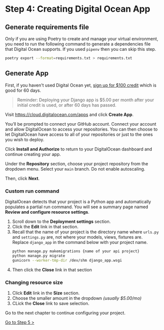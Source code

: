 # Step 4: Creating Digital Ocean App

## Generate requirements file

Only if you are using Poetry to create and manage your virtual environment, you need to run the following command to generate a dependencies file that Digital Ocean supports. If you used `pipenv` then you can skip this step.

```bash
poetry export --format=requirements.txt > requirements.txt
```

## Generate App

First, if you haven't used Digital Ocean yet, [sign up for $100 credit](https://m.do.co/c/47e5e578d1cd) which is good for 60 days.

> Reminder: Deploying your Django app is $5.00 per month after your initial credit is used, or after 60 days has passed.

Visit https://cloud.digitalocean.com/apps and click **Create App**.

You’ll be prompted to connect your GitHub account. Connect your account and allow DigitalOcean to access your repositories. You can then choose to let DigitalOcean have access to all of your repositories or just to the ones you wish to deploy.

Click **Install and Authorize** to return to your DigitalOcean dashboard and continue creating your app.

Under the **Repository** section, choose your project repository from the dropdown menu. Select your `main` branch. Do not enable autoscaling.

Then, click **Next**.

### Custom run command

DigitalOcean detects that your project is a Python app and automatically populates a partial run command. You will see a summary page named **Review and configure resource settings**.

1. Scroll down to the **Deployment settings** section.
2. Click the **Edit** link in that section.
3. Recall that the name of your project is the directory name where `urls.py` and `settings.py` are, not where your models, views, fixtures are. Replace `django_app` in the command below with your project name.
    ```sh
    python manage.py makemigrations {name of your api project}
    python manage.py migrate
    gunicorn --worker-tmp-dir /dev/shm django_app.wsgi
    ```
4. Then click the **Close** link in that section

### Changing resource size

1. Click **Edit** link in the **Size** section.
2. Choose the smaller amount in the dropdown _(usually $5.00/mo)_
3. CLick the **Close** link to save selection.

Go to the next chapter to continue configuring your project.

[Go to Step 5 >](./DEPLOY_DJANGO_05.md)

